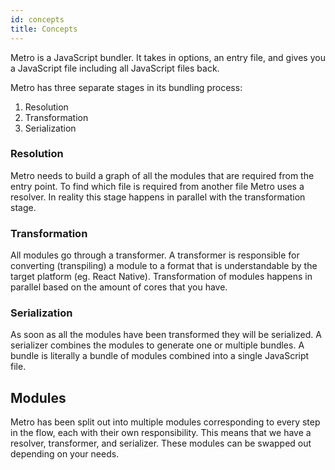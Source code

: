 ```yaml
---
id: concepts
title: Concepts
---
```


Metro is a JavaScript bundler. It takes in options, an entry file, and gives you a JavaScript file including all JavaScript files back.

Metro has three separate stages in its bundling process:

1. Resolution
2. Transformation
3. Serialization

### Resolution

Metro needs to build a graph of all the modules that are required from the entry point. To find which file is required from another file Metro uses a resolver. In reality this stage happens in parallel with the transformation stage.

### Transformation

All modules go through a transformer. A transformer is responsible for converting (transpiling) a module to a format that is understandable by the target platform (eg. React Native). Transformation of modules happens in parallel based on the amount of cores that you have.

### Serialization

As soon as all the modules have been transformed they will be serialized. A serializer combines the modules to generate one or multiple bundles. A bundle is literally a bundle of modules combined into a single JavaScript file.

## Modules

Metro has been split out into multiple modules corresponding to every step in the flow, each with their own responsibility. This means that we have a resolver, transformer, and serializer. These modules can be swapped out depending on your needs.
